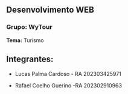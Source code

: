 ## Desenvolvimento WEB
### Grupo: WyTour

**Tema:** Turismo

## Integrantes:
- Lucas Palma Cardoso - RA 202303425971

- Rafael Coelho Guerino -RA 202302910963

